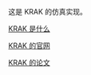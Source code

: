 这是 KRAK 的仿真实现。

[KRAK 是什么](https://en.wikipedia.org/wiki/KRACK)

[KRAK 的官网](https://www.krackattacks.com/)

[KRAK 的论文](https://papers.mathyvanhoef.com/ccs2017.pdf)

